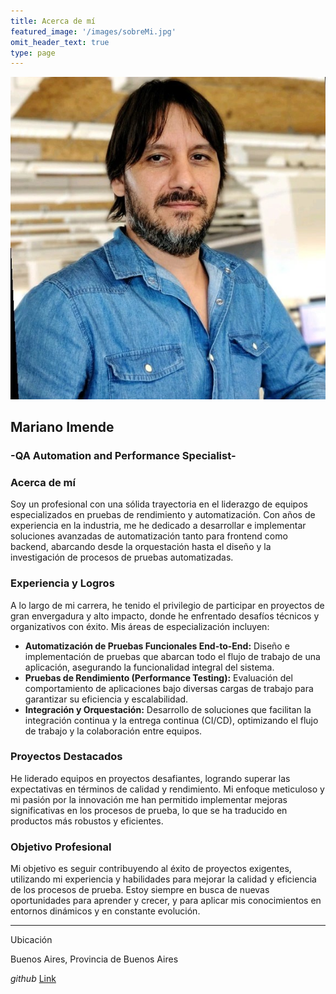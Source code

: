 ```yaml
---
title: Acerca de mí
featured_image: '/images/sobreMi.jpg'
omit_header_text: true
type: page
---
```

![alt](perfil.png)

## Mariano Imende
### -QA Automation and Performance Specialist-

### Acerca de mí

Soy un profesional con una sólida trayectoria en el liderazgo de equipos especializados en pruebas de rendimiento y automatización. Con años de experiencia en la industria, me he dedicado a desarrollar e implementar soluciones avanzadas de automatización tanto para frontend como backend, abarcando desde la orquestación hasta el diseño y la investigación de procesos de pruebas automatizadas.

### Experiencia y Logros

A lo largo de mi carrera, he tenido el privilegio de participar en proyectos de gran envergadura y alto impacto, donde he enfrentado desafíos técnicos y organizativos con éxito. Mis áreas de especialización incluyen:

- **Automatización de Pruebas Funcionales End-to-End:** Diseño e implementación de pruebas que abarcan todo el flujo de trabajo de una aplicación, asegurando la funcionalidad integral del sistema.
- **Pruebas de Rendimiento (Performance Testing):** Evaluación del comportamiento de aplicaciones bajo diversas cargas de trabajo para garantizar su eficiencia y escalabilidad.
- **Integración y Orquestación:** Desarrollo de soluciones que facilitan la integración continua y la entrega continua (CI/CD), optimizando el flujo de trabajo y la colaboración entre equipos.

### Proyectos Destacados

He liderado equipos en proyectos desafiantes, logrando superar las expectativas en términos de calidad y rendimiento. Mi enfoque meticuloso y mi pasión por la innovación me han permitido implementar mejoras significativas en los procesos de prueba, lo que se ha traducido en productos más robustos y eficientes.

### Objetivo Profesional

Mi objetivo es seguir contribuyendo al éxito de proyectos exigentes, utilizando mi experiencia y habilidades para mejorar la calidad y eficiencia de los procesos de prueba. Estoy siempre en busca de nuevas oportunidades para aprender y crecer, y para aplicar mis conocimientos en entornos dinámicos y en constante evolución.

***
Ubicación

Buenos Aires, Provincia de Buenos Aires

*github*
[Link](https://github.com/MarianoImende)
